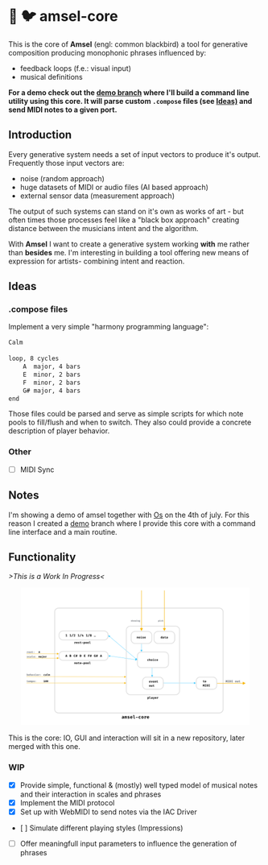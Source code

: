# :crystal_ball: :bird: amsel-core

This is the core of **Amsel** (engl: common blackbird) a tool for generative composition producing monophonic phrases influenced by:
- feedback loops (f.e.: visual input)
- musical definitions

**For a demo check out the [demo branch](https://github.com/nkleemann/amsel-core/tree/demo)
where I'll build a command line utility using this core. It will parse custom `.compose` files (see [Ideas)](#Ideas)  and send MIDI notes to a given port.**

## Introduction

Every generative system needs a set of input vectors to produce it's output. Frequently those input vectors are:
- noise (random approach)
- huge datasets of MIDI or audio files (AI based approach)
- external sensor data (measurement approach)

The output of such systems can stand on it's own as works of art - but often times those processes feel like a "black box approach" creating
distance between the musicians intent and the algorithm. 

With **Amsel** I want to create a generative system working **with** me rather than **besides** me. I'm interesting in building a tool offering
new means of expression for artists- combining intent and reaction.

## Ideas

### .compose files

Implement a very simple "harmony programming language":
```
Calm

loop, 8 cycles
    A  major, 4 bars
    E  minor, 2 bars
    F  minor, 2 bars
    G# major, 4 bars
end
```

Those files could be parsed and serve as simple scripts for which note pools to fill/flush and when to switch. 
They also could provide a concrete description of player behavior.

### Other

- [ ] MIDI Sync

## Notes

I'm showing a demo of amsel together with [Os](https://github.com/lkamil/Os) on the 4th of july. 
For this reason I created a [demo](https://github.com/nkleemann/amsel-core/tree/demo) branch where I provide this core with a command line interface and a main routine.

## Functionality

*>This is a Work In Progress<*

<p align="center">
<img src="https://github.com/nkleemann/amsel-core/blob/master/doc/schematic.png" width="90%" height="80%"/>
</p>

This is the core: IO, GUI and interaction will sit in a new repository, later merged with this one.

### WIP

- [x] Provide simple, functional & (mostly) well typed model of musical notes and their interaction in scales and phrases
- [x] Implement the MIDI protocol
- [x] Set up with WebMIDI to send notes via the IAC Driver
- [ ] Simulate different playing styles (Impressions)
- [ ] Offer meaningfull input parameters to influence the generation of phrases

